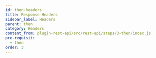 ```yaml
---
id: then-headers
title: Response Headers
sidebar_label: Headers
parent: then
category: Headers
content_from: plugin-rest-api/src/rest-api/steps/3-then/index.js
pre-requisit:
  - then
order: 3
---
```



